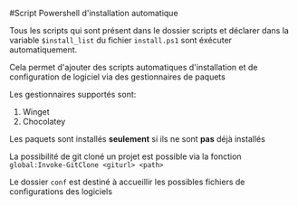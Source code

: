 #Script Powershell d'installation automatique

Tous les scripts qui sont présent dans le dossier scripts et déclarer dans la variable `$install_list` du fichier `install.ps1` sont éxécuter automatiquement.

Cela permet d'ajouter des scripts automatiques d'installation et de configuration de logiciel via des gestionnaires de paquets

Les gestionnaires supportés sont:
1. Winget
2. Chocolatey

Les paquets sont installés **seulement** si ils ne sont **pas** déjà installés

La possibilité de git cloné un projet est possible via la fonction `global:Invoke-GitClone <giturl> <path>`

Le dossier `conf` est destiné à accueillir les possibles fichiers de configurations des logiciels